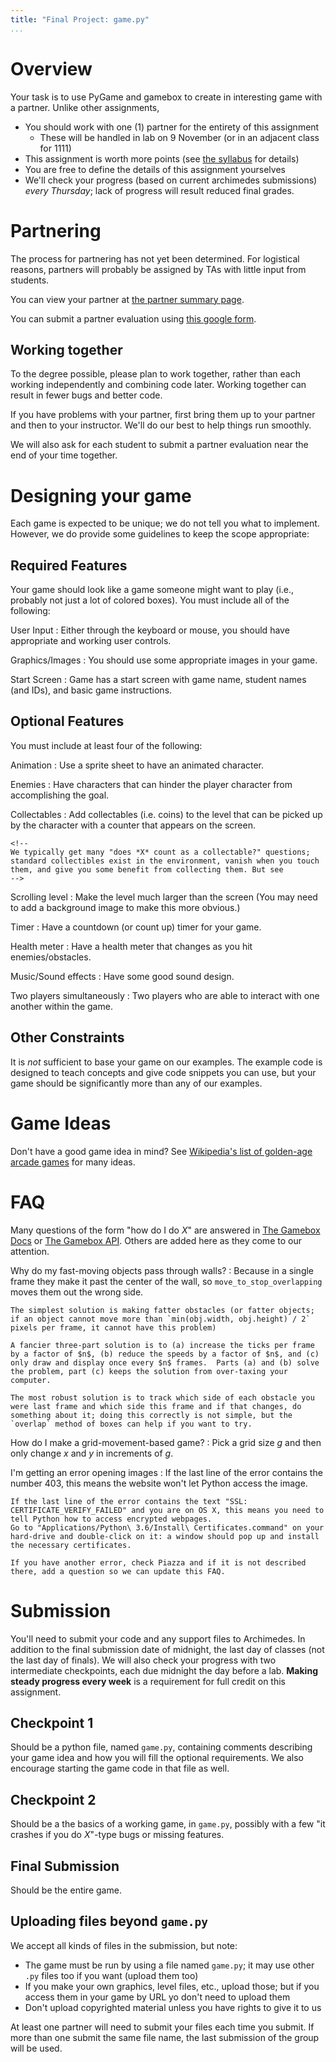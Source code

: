 ```yaml
---
title: "Final Project: game.py"
...
```


# Overview

Your task is to use PyGame and gamebox to create in interesting game with a partner.
Unlike other assignments,

-   You should work with one (1) partner for the entirety of this assignment
    -   These will be handled in lab on 9 November (or in an adjacent class for 1111)
-   This assignment is worth more points (see [the syllabus](syllabus.html) for details)
-   You are free to define the details of this assignment yourselves
-   We'll check your progress (based on current archimedes submissions) *every Thursday*; lack of progress will result reduced final grades.

# Partnering

The process for partnering has not yet been determined.
For logistical reasons, partners will probably be assigned by TAs with little input from students.

You can view your partner at [the partner summary page](https://archimedes.cs.virginia.edu/cs1110/partners.php).

You can submit a partner evaluation using [this google form](https://docs.google.com/forms/d/e/1FAIpQLSclqTmYTrGNerC158UMlN5A2jgbA7xquFpAlnQ4p_F1MGlOAw/viewform?usp=sf_link).
<!--

## Recording a partner.

Create a "new file" in PyCharm named `partner.txt`.  In it put *only* the computing ID and name of your partner, like so:

````
lat7h
Luther Tychonievich
````

Submit it as one of your files for this assignment on [Archimedes](https://archimedes.cs.virginia.edu/cs1110/).
This assignment lets you submit several files; this is one of them.

The due date for `partner.txt` is Thursday 13 April 2017 (lab that day will help you if you don't have one before then).
You and your partner *must* both have each other's IDs in your submitted `partner.txt`s by Friday morning.

You can see if your partner submission worked by visiting [the partner summary page](https://archimedes.cs.virginia.edu/cs1110/partners.php).

If you want to work alone or need a group of three, your lab TA (or Professor Dill for 1111) can help you understand how to submit that.  Groups of three will only be approved in the event of an odd number of unmatched people.

Preferably, you'll pick a partner within your same lab section, but that is not strictly required.

-->

## Working together

To the degree possible, please plan to work together, rather than each working independently and combining code later.
Working together can result in fewer bugs and better code.

If you have problems with your partner, first bring them up to your partner and then to your instructor.
We'll do our best to help things run smoothly.

We will also ask for each student to submit a partner evaluation near the end of your time together.

# Designing your game

Each game is expected to be unique; we do not tell you what to implement.
However, we do provide some guidelines to keep the scope appropriate:

## Required Features

Your game should look like a game someone might want to play (i.e., probably not just a lot of colored boxes).
You must include all of the following:

User Input
:   Either through the keyboard or mouse, you should have appropriate and working user controls.

Graphics/Images
:   You should use some appropriate images in your game.

Start Screen
:   Game has a start screen with game name, student names (and IDs), and basic game instructions.

## Optional Features

You must include at least four of the following:

Animation
:   Use a sprite sheet to have an animated character.

Enemies
:   Have characters that can hinder the player character from accomplishing the goal.

Collectables
:   Add collectables (i.e. coins) to the level that can be picked up by the character with a counter that appears on the screen.
   
    <!-- 
    We typically get many "does *X* count as a collectable?" questions; standard collectibles exist in the environment, vanish when you touch them, and give you some benefit from collecting them. But see 
    -->

Scrolling level
:   Make the level much larger than the screen (You may need to add a background image to make this more obvious.)

Timer
:   Have a countdown (or count up) timer for your game.

Health meter
:   Have a health meter that changes as you hit enemies/obstacles.

Music/Sound effects
:   Have some good sound design.
    <!-- 2018: remove music, restrict to sound effects-->

Two players simultaneously
:   Two players who are able to interact with one another within the game.

<!--
Something More
:   Want to add another feature, not listed above, and have it count?
    Describe it in your game checkpoints and see if your grader thinks it is worth points!
    Note, it will typically need to be at least as programming-complicates as the examples above...
-->

## Other Constraints

It is *not* sufficient to base your game on our examples.
The example code is designed to teach concepts and give code snippets you can use,
but your game should be significantly more than any of our examples.

# Game Ideas

Don't have a good game idea in mind?
See [Wikipedia's list of golden-age arcade games](https://en.wikipedia.org/wiki/Golden_age_of_arcade_video_games#List_of_popular_arcade_games) for many ideas.

# FAQ

Many questions of the form "how do I do *X*" are answered in [The Gamebox Docs](code/gamebox/gamebox.pdf) or [The Gamebox API](gamebox.html).
Others are added here as they come to our attention.

Why do my fast-moving objects pass through walls?
:   Because in a single frame they make it past the center of the wall, so `move_to_stop_overlapping` moves them out the wrong side.

    The simplest solution is making fatter obstacles (or fatter objects; if an object cannot move more than `min(obj.width, obj.height) / 2` pixels per frame, it cannot have this problem)
    
    A fancier three-part solution is to (a) increase the ticks per frame by a factor of $n$, (b) reduce the speeds by a factor of $n$, and (c) only draw and display once every $n$ frames.  Parts (a) and (b) solve the problem, part (c) keeps the solution from over-taxing your computer.
    
    The most robust solution is to track which side of each obstacle you were last frame and which side this frame and if that changes, do something about it; doing this correctly is not simple, but the `overlap` method of boxes can help if you want to try.

How do I make a grid-movement-based game?
:   Pick a grid size $g$ and then only change $x$ and $y$ in increments of $g$.

I'm getting an error opening images
:   If the last line of the error contains the number 403, this means the website won't let Python access the image.
    
    If the last line of the error contains the text "SSL: CERTIFICATE_VERIFY_FAILED" and you are on OS X, this means you need to tell Python how to access encrypted webpages.
    Go to "Applications/Python\ 3.6/Install\ Certificates.command" on your hard-drive and double-click on it: a window should pop up and install the necessary certificates.
    
    If you have another error, check Piazza and if it is not described there, add a question so we can update this FAQ.

# Submission

You'll need to submit your code and any support files to Archimedes.
In addition to the final submission date of midnight, the last day of classes (not the last day of finals).
We will also check your progress with two intermediate checkpoints, each due midnight the day before a lab.
**Making steady progress every week** is a requirement for full credit on this assignment.

## Checkpoint 1

Should be a python file, named `game.py`, containing comments describing your game idea and how you will fill the optional requirements.  We also encourage starting the game code in that file as well.

## Checkpoint 2

Should be a the basics of a working game, in `game.py`, possibly with a few "it crashes if you do *X*"-type bugs or missing features.

## Final Submission

Should be the entire game.

## Uploading files beyond `game.py`

We accept all kinds of files in the submission, but note:

-   The game must be run by using a file named `game.py`; it may use other `.py` files too if you want (upload them too)
-   If you make your own graphics, level files, etc., upload those; but if you access them in your game by URL yo don't need to upload them
-   Don't upload copyrighted material unless you have rights to give it to us

At least one partner will need to submit your files each time you submit.
If more than one submit the same file name, the last submission of the group will be used.

